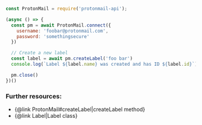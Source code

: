```js
const ProtonMail = require('protonmail-api');

(async () => {
  const pm = await ProtonMail.connect({
    username: 'foobar@protonmail.com',
    password: 'somethingsecure'
  })

  // Create a new label
  const label = await pm.createLabel('foo bar')
  console.log(`Label ${label.name} was created and has ID ${label.id}`)

  pm.close()
})()
```

### Further resources:
- {@link ProtonMail#createLabel|createLabel method}
- {@link Label|Label class}